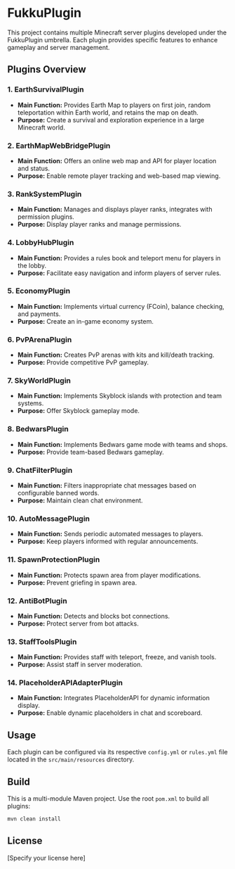 # FukkuPlugin

This project contains multiple Minecraft server plugins developed under the FukkuPlugin umbrella. Each plugin provides specific features to enhance gameplay and server management.

## Plugins Overview

### 1. EarthSurvivalPlugin
- **Main Function:** Provides Earth Map to players on first join, random teleportation within Earth world, and retains the map on death.
- **Purpose:** Create a survival and exploration experience in a large Minecraft world.

### 2. EarthMapWebBridgePlugin
- **Main Function:** Offers an online web map and API for player location and status.
- **Purpose:** Enable remote player tracking and web-based map viewing.

### 3. RankSystemPlugin
- **Main Function:** Manages and displays player ranks, integrates with permission plugins.
- **Purpose:** Display player ranks and manage permissions.

### 4. LobbyHubPlugin
- **Main Function:** Provides a rules book and teleport menu for players in the lobby.
- **Purpose:** Facilitate easy navigation and inform players of server rules.

### 5. EconomyPlugin
- **Main Function:** Implements virtual currency (FCoin), balance checking, and payments.
- **Purpose:** Create an in-game economy system.

### 6. PvPArenaPlugin
- **Main Function:** Creates PvP arenas with kits and kill/death tracking.
- **Purpose:** Provide competitive PvP gameplay.

### 7. SkyWorldPlugin
- **Main Function:** Implements Skyblock islands with protection and team systems.
- **Purpose:** Offer Skyblock gameplay mode.

### 8. BedwarsPlugin
- **Main Function:** Implements Bedwars game mode with teams and shops.
- **Purpose:** Provide team-based Bedwars gameplay.

### 9. ChatFilterPlugin
- **Main Function:** Filters inappropriate chat messages based on configurable banned words.
- **Purpose:** Maintain clean chat environment.

### 10. AutoMessagePlugin
- **Main Function:** Sends periodic automated messages to players.
- **Purpose:** Keep players informed with regular announcements.

### 11. SpawnProtectionPlugin
- **Main Function:** Protects spawn area from player modifications.
- **Purpose:** Prevent griefing in spawn area.

### 12. AntiBotPlugin
- **Main Function:** Detects and blocks bot connections.
- **Purpose:** Protect server from bot attacks.

### 13. StaffToolsPlugin
- **Main Function:** Provides staff with teleport, freeze, and vanish tools.
- **Purpose:** Assist staff in server moderation.

### 14. PlaceholderAPIAdapterPlugin
- **Main Function:** Integrates PlaceholderAPI for dynamic information display.
- **Purpose:** Enable dynamic placeholders in chat and scoreboard.

## Usage

Each plugin can be configured via its respective `config.yml` or `rules.yml` file located in the `src/main/resources` directory.

## Build

This is a multi-module Maven project. Use the root `pom.xml` to build all plugins:

```bash
mvn clean install
```

## License

[Specify your license here]

